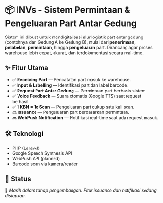 # 📦 INVs - Sistem Permintaan & Pengeluaran Part Antar Gedung

Sistem ini dibuat untuk mendigitalisasi alur logistik part antar gedung (contohnya dari Gedung A ke Gedung B), mulai dari **penerimaan**, **pelabelan**, **permintaan**, hingga **pengeluaran** part. Dirancang agar proses warehouse lebih cepat, akurat, dan terdokumentasi secara real-time.

## ✨ Fitur Utama
- ✅ **Receiving Part** — Pencatatan part masuk ke warehouse.
- ✅ **Input & Labelling** — Identifikasi part dan label barcode.
- ✅ **Request Part Antar Gedung** — Permintaan part berbasis sistem.
- ✅ **Voice Feedback** — Suara otomatis (Google TTS) saat request berhasil.
- ✅ **1 KBN = 1x Scan** — Pengeluaran part cukup satu kali scan.
- 🔜 **Issuance** — Pengeluaran part berdasarkan permintaan.
- 🔜 **WebPush Notification** — Notifikasi real-time saat ada request masuk.

## 🛠️ Teknologi
- PHP (Laravel)
- Google Speech Synthesis API
- WebPush API (planned)
- Barcode scan via kamera/reader

## 📌 Status
🚧 *Masih dalam tahap pengembangan. Fitur issuance dan notifikasi sedang disiapkan.*
